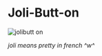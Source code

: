 # Joli-Butt-on
![jolibutt on](https://user-images.githubusercontent.com/29978847/163491877-680560f2-b871-4fea-95c5-d726c057a197.png)

*joli means pretty in french ^w^*
